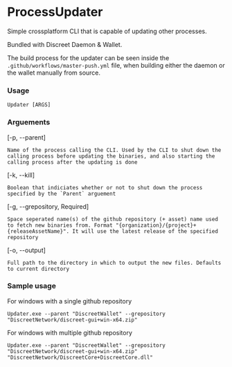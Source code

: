 # ProcessUpdater
Simple crossplatform CLI that is capable of updating other processes. 

Bundled with Discreet Daemon & Wallet.

The build process for the updater can be seen inside the `.github/workflows/master-push.yml` file, when building either the daemon or the wallet manually from source.

### Usage
```
Updater [ARGS]
```

### Arguements
[-p, --parent] 
```
Name of the process calling the CLI. Used by the CLI to shut down the calling process before updating the binaries, and also starting the calling process after the updating is done
```

[-k, --kill]
```
Boolean that indiciates whether or not to shut down the process specified by the `Parent` arguement
```

[-g, --grepository, Required] 
```
Space seperated name(s) of the github repository (+ asset) name used to fetch new binaries from. Format "{organization}/{project}+{releaseAssetName}". It will use the latest release of the specified repository
```

[-o, --output] 
```
Full path to the directory in which to output the new files. Defaults to current directory
```


### Sample usage
For windows with a single github repository
```
Updater.exe --parent "DiscreetWallet" --grepository "DiscreetNetwork/discreet-gui+win-x64.zip"
```

For windows with multiple github repository
```
Updater.exe --parent "DiscreetWallet" --grepository "DiscreetNetwork/discreet-gui+win-x64.zip" "DiscreetNetwork/DiscreetCore+DiscreetCore.dll"
```
